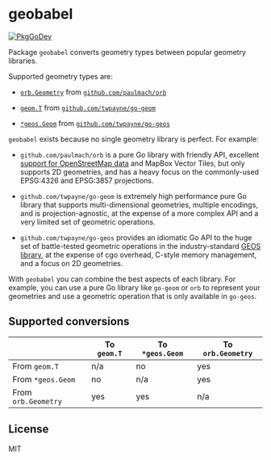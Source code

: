 # geobabel

[![PkgGoDev](https://pkg.go.dev/badge/github.com/twpayne/go-geobabel)](https://pkg.go.dev/github.com/twpayne/go-geobabel)

Package `geobabel` converts geometry types between popular geometry libraries.

Supported geometry types are:

* [`orb.Geometry`](https://pkg.go.dev/github.com/paulmach/orb#Geometry) from
  [`github.com/paulmach/orb`](https://github.com/paulmach/orb)

* [`geom.T`](https://pkg.go.dev/github.com/twpayne/go-geom#T) from
  [`github.com/twpayne/go-geom`](https://github.com/twpayne/go-geom)

* [`*geos.Geom`](https://pkg.go.dev/github.com/twpayne/go-geos#Geom) from
  [`github.com/twpayne/go-geos`](https://github.com/twpayne/go-geos)

`geobabel` exists because no single geometry library is perfect. For example:

* `github.com/paulmach/orb` is a pure Go library with friendly API, excellent
  [support for OpenStreetMap data](https://github.com/paulmach/orb) and MapBox
  Vector Tiles, but only supports 2D geometries, and has a heavy focus on the
  commonly-used EPSG:4326 and EPSG:3857 projections.

* `github.com/twpayne/go-geom` is extremely high performance pure Go library
  that supports multi-dimensional geometries, multiple encodings, and is
  projection-agnostic, at the expense of a more complex API and a very limited
  set of geometric operations.

* `github.com/twpayne/go-geos` provides an idiomatic Go API to the huge set of
  battle-tested geometric operations in the industry-standard [GEOS
  library](https://libgeos.org/), at the expense of cgo overhead, C-style memory
  management, and a focus on 2D geometries.

With `geobabel` you can combine the best aspects of each library. For example,
you can use a pure Go library like `go-geom` or `orb` to represent your
geometries and use a geometric operation that is only available in `go-geos`.

## Supported conversions

|                     | To `geom.T` | To `*geos.Geom` | To `orb.Geometry` |
| ------------------- | ----------- | --------------- | ----------------- |
| From `geom.T`       | n/a         | no              | yes               |
| From `*geos.Geom`   | no          | n/a             | yes               |
| From `orb.Geometry` | yes         | yes             | n/a               |

## License

MIT
